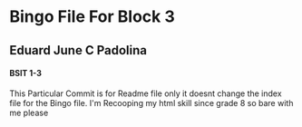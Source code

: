 <h1>Bingo File For Block 3</h1>
<h2>Eduard June C Padolina</h3>
<h4>BSIT 1-3</h3>

<body>
<p>
  This Particular Commit is for Readme file only it doesnt change the index file for the Bingo file.
  I'm Recooping my html skill since grade 8 so bare with me please
</p>
  
</body>

